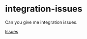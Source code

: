 # integration-issues
Can you give me integration issues.

[Issues](https://github.com/ddb1494/integration-issues/issues/new)


